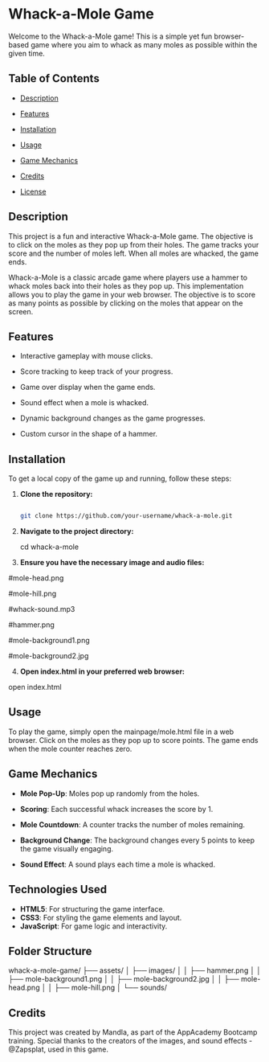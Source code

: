 # Whack-a-Mole Game

Welcome to the Whack-a-Mole game! This is a simple yet fun browser-based game where you aim to whack as many moles as possible within the given time.

## Table of Contents

- [Description](#description)

- [Features](#features)

- [Installation](#installation)

- [Usage](#usage)

- [Game Mechanics](#game-mechanics)

- [Credits](#credits)

- [License](#license)

## Description


This project is a fun and interactive Whack-a-Mole game. The objective is to click on the moles as they pop up from their holes. The game tracks your score and the number of moles left. When all moles are whacked, the game ends.

Whack-a-Mole is a classic arcade game where players use a hammer to whack moles back into their holes as they pop up. This implementation allows you to play the game in your web browser. The objective is to score as many points as possible by clicking on the moles that appear on the screen.

## Features

- Interactive gameplay with mouse clicks.

- Score tracking to keep track of your progress.

- Game over display when the game ends.

- Sound effect when a mole is whacked.

- Dynamic background changes as the game progresses.

- Custom cursor in the shape of a hammer.

## Installation

To get a local copy of the game up and running, follow these steps:

1. **Clone the repository:**

   ```bash

   git clone https://github.com/your-username/whack-a-mole.git

2. **Navigate to the project directory:**

    cd whack-a-mole

3. **Ensure you have the necessary image and audio files:**

  #mole-head.png

  #mole-hill.png

  #whack-sound.mp3

  #hammer.png

  #mole-background1.png

  #mole-background2.jpg

4. **Open index.html in your preferred web browser:**

  open index.html


## Usage

To play the game, simply open the mainpage/mole.html file in a web browser. Click on the moles as they pop up to score points. The game ends when the mole counter reaches zero.

## Game Mechanics

- **Mole Pop-Up**: Moles pop up randomly from the holes.

- **Scoring**: Each successful whack increases the score by 1.

- **Mole Countdown**: A counter tracks the number of moles remaining.

- **Background Change**: The background changes every 5 points to keep the game visually engaging.

- **Sound Effect**: A sound plays each time a mole is whacked.

## Technologies Used
- **HTML5**: For structuring the game interface.
- **CSS3**: For styling the game elements and layout.
- **JavaScript**: For game logic and interactivity.

## Folder Structure
whack-a-mole-game/
├── assets/
│ ├── images/
│ │ ├── hammer.png
│ │ ├── mole-background1.png
│ │ ├── mole-background2.jpg
│ │ ├── mole-head.png
│ │ ├── mole-hill.png
│ └── sounds/

## Credits

This project was created by Mandla, as part of the AppAcademy Bootcamp training. Special thanks to the creators of the images, and sound effects - @Zapsplat, used in this game.
